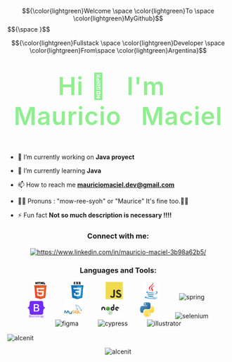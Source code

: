 $${\color{lightgreen}Welcome \space \color{lightgreen}To \space \color{lightgreen}MyGithub}$$
$${\space \}$$

$${\color{lightgreen}Fullstack \space \color{lightgreen}Developer \space \color{lightgreen}From\space \color{lightgreen}Argentina}$$
<h1 align="center">
  <span style="color: #90EE90; 
              font-size: 2em;
              letter-spacing: 1px;
              font-weight: 600;
              display: inline-block;
              padding: 0 10px;">
    Hi 👋 &nbsp; I'm &nbsp; Mauricio &nbsp; Maciel
  </span>
</h1>
<br/>







- 🔭 I’m currently working on **Java proyect**

- 🌱 I’m currently learning **Java**

- 📫 How to reach me **mauriciomaciel.dev@gmail.com**

-  👂🏻 Pronuns : "mow-ree-syoh" or "Maurice" It's fine too.🤙🏻

- ⚡ Fun fact **Not so much description is necessary !!!!**

<h3 align="center">Connect with me:</h3>
<p align="center">
<a href="https://linkedin.com/in/https://www.linkedin.com/in/mauricio-maciel-3b98a62b5/" target="blank"><img align="center" src="https://raw.githubusercontent.com/rahuldkjain/github-profile-readme-generator/master/src/images/icons/Social/linked-in-alt.svg" alt="https://www.linkedin.com/in/mauricio-maciel-3b98a62b5/" height="30" width="40" /></a>
</p>

<h3 align="center">Languages and Tools:</h3>
<p align="center"> 
 <img src="https://raw.githubusercontent.com/devicons/devicon/master/icons/html5/html5-original-wordmark.svg" alt="html5" width="40" height="40" style="margin: 0 20px;"/>
 <img src="https://raw.githubusercontent.com/devicons/devicon/master/icons/css3/css3-original-wordmark.svg" alt="css3" width="40" height="40" style="margin: 0 20px;"/> 
 <img src="https://raw.githubusercontent.com/devicons/devicon/master/icons/javascript/javascript-original.svg" alt="javascript" width="40" height="40" style="margin: 0 20px;"/>
 <img src="https://raw.githubusercontent.com/devicons/devicon/master/icons/java/java-original.svg" alt="java" width="40" height="40" style="margin: 0 20px;"/>
 <img src="https://www.vectorlogo.zone/logos/springio/springio-icon.svg" alt="spring" width="40" height="40" style="margin: 0 20px;"/> 
 <img src="https://raw.githubusercontent.com/devicons/devicon/master/icons/bootstrap/bootstrap-plain-wordmark.svg" alt="bootstrap" width="40" height="40" style="margin: 0 20px;"/> 
 <img src="https://raw.githubusercontent.com/devicons/devicon/master/icons/mysql/mysql-original-wordmark.svg" alt="mysql" width="40" height="40" style="margin: 0 20px;"/> 
 <img src="https://raw.githubusercontent.com/devicons/devicon/master/icons/nodejs/nodejs-original-wordmark.svg" alt="nodejs" width="40" height="40" style="margin: 0 20px;"/> 
 <img src="https://raw.githubusercontent.com/devicons/devicon/master/icons/python/python-original.svg" alt="python" width="40" height="40" style="margin: 0 20px;"/> 
 <img src="https://raw.githubusercontent.com/detain/svg-logos/780f25886640cef088af994181646db2f6b1a3f8/svg/selenium-logo.svg" alt="selenium" width="40" height="40" style="margin: 0 20px;"/> 
 <img src="https://www.vectorlogo.zone/logos/figma/figma-icon.svg" alt="figma" width="40" height="40" style="margin: 0 20px;"/>
 <img src="https://raw.githubusercontent.com/simple-icons/simple-icons/6e46ec1fc23b60c8fd0d2f2ff46db82e16dbd75f/icons/cypress.svg" alt="cypress" width="40" height="40" style="margin: 0 20px;"/> 
  
  
 <img src="https://www.vectorlogo.zone/logos/adobe_illustrator/adobe_illustrator-icon.svg" alt="illustrator" width="40" height="40" style="margin: 0 20px;"/> 
  
 
  
 
</p>

<p><img align="center" src="https://github-readme-stats.vercel.app/api/top-langs?username=alcenit&show_icons=true&locale=en&layout=compact" alt="alcenit" /></p>
<p align="center"> <img src="https://komarev.com/ghpvc/?username=alcenit&label=Profile%20views&color=0e75b6&style=flat" alt="alcenit" /> </p>

<!---
alcenit/alcenit is a ✨ special ✨ repository because its `README.md` (this file) appears on your GitHub profile.
You can click the Preview link to take a look at your changes.
--->
  


